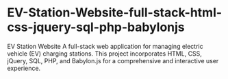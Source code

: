 # EV-Station-Website-full-stack-html-css-jquery-sql-php-babylonjs

EV Station Website
A full-stack web application for managing electric vehicle (EV) charging stations. This project incorporates HTML, CSS, jQuery, SQL, PHP, and Babylon.js for a comprehensive and interactive user experience.

